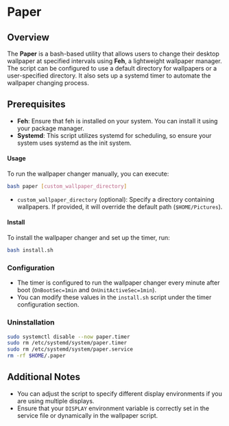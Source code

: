 # Paper

## Overview

The **Paper** is a bash-based utility that allows users to change their desktop wallpaper at specified intervals using **Feh**, a lightweight wallpaper manager. The script can be configured to use a default directory for wallpapers or a user-specified directory. It also sets up a systemd timer to automate the wallpaper changing process.

## Prerequisites

- **Feh**: Ensure that feh is installed on your system. You can install it using your package manager.
- **Systemd**: This script utilizes systemd for scheduling, so ensure your system uses systemd as the init system.

#### Usage

To run the wallpaper changer manually, you can execute:

```bash
bash paper [custom_wallpaper_directory]
```

- `custom_wallpaper_directory` (optional): Specify a directory containing wallpapers. If provided, it will override the default path (`$HOME/Pictures`).

#### Install

To install the wallpaper changer and set up the timer, run:

```bash
bash install.sh
```

### Configuration

- The timer is configured to run the wallpaper changer every minute after boot (`OnBootSec=1min` and `OnUnitActiveSec=1min`). 
- You can modify these values in the `install.sh` script under the timer configuration section.

### Uninstallation
```bash
sudo systemctl disable --now paper.timer
sudo rm /etc/systemd/system/paper.timer
sudo rm /etc/systemd/system/paper.service
rm -rf $HOME/.paper
```

## Additional Notes

- You can adjust the script to specify different display environments if you are using multiple displays.
- Ensure that your `DISPLAY` environment variable is correctly set in the service file or dynamically in the wallpaper script.

